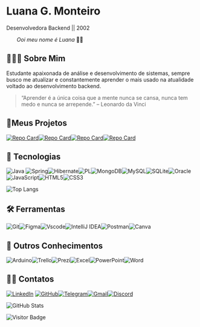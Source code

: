 # Luana G. Monteiro 
  Desenvolvedora Backend  ||  2002 

&nbsp;&nbsp;&nbsp;&nbsp;&nbsp;&nbsp; 
*Ooi meu nome é Luana*  👋👋

## 👩🏻‍💻 Sobre Mim
Estudante apaixonada de análise e desenvolvimento de sistemas, sempre busco me atualizar e constantemente aprender o mais usado na atualidade voltado ao desenvolvimento backend.

> “Aprender é a única coisa que a mente nunca se cansa, nunca tem medo e nunca se arrepende.” 
– Leonardo da Vinci

## 🎈Meus Projetos 
[![Repo Card](https://github-readme-stats.vercel.app/api/pin/?username=LuanaMonteiro0&repo=JAVAEE&bg_color=000&border_color=30A3DC&show_icons=true&icon_color=30A3DC&title_color=E94D5F&text_color=FFF)](https://github.com/LuanaMonteiro0/JAVAEE)[![Repo Card](https://github-readme-stats.vercel.app/api/pin/?username=LuanaMonteiro0&repo=JAVA&bg_color=000&border_color=30A3DC&show_icons=true&icon_color=30A3DC&title_color=E94D5F&text_color=FFF)](https://github.com/LuanaMonteiro0/JAVA)[![Repo Card](https://github-readme-stats.vercel.app/api/pin/?username=LuanaMonteiro0&repo=Express.JS&bg_color=000&border_color=30A3DC&show_icons=true&icon_color=30A3DC&title_color=E94D5F&text_color=FFF)](https://github.com/LuanaMonteiro0/ExpressAPI)[![Repo Card](https://github-readme-stats.vercel.app/api/pin/?username=LuanaMonteiro0&repo=AWS-CDK&bg_color=000&border_color=30A3DC&show_icons=true&icon_color=30A3DC&title_color=E94D5F&text_color=FFF)](https://github.com/LuanaMonteiro0/AWS-CDK)



## 💾 Tecnologias
![Java](https://img.shields.io/badge/java-%23ED8B00.svg?style=for-the-badge&logo=openjdk&logoColor=white)
![Spring](https://img.shields.io/badge/spring-%236DB33F.svg?style=for-the-badge&logo=spring&logoColor=white)![Hibernate](https://img.shields.io/badge/Hibernate-59666C?style=for-the-badge&logo=Hibernate&logoColor=white)![PL](https://img.shields.io/badge/PL%2FSQL-FFFFFF?style=for-the-badge&logo=oracle&logoColor=FF0000&labelColor=FFFFFF&color=FF0000)![MongoDB](https://img.shields.io/badge/MongoDB-%234ea94b.svg?style=for-the-badge&logo=mongodb&logoColor=white)![MySQL](https://img.shields.io/badge/MySQL-00000F?style=for-the-badge&logo=mysql&logoColor=white)![SQLite](https://img.shields.io/badge/SQLite-000?style=for-the-badge&logo=sqlite&logoColor=07405E)![Oracle](https://img.shields.io/badge/Oracle-F80000?style=for-the-badge&logo=oracle&logoColor=white)![JavaScript](https://img.shields.io/badge/JavaScript-F7DF1E?style=for-the-badge&logo=javascript&logoColor=black)![HTML5](https://img.shields.io/badge/HTML5-E34F26?style=for-the-badge&logo=html5&logoColor=white)![CSS3](https://img.shields.io/badge/CSS3-1572B6?style=for-the-badge&logo=css3&logoColor=white)

![Top Langs](https://github-readme-stats-git-masterrstaa-rickstaa.vercel.app/api/top-langs/?username=LuanaMonteiro0&layout=compact&bg_color=000&border_color=30A3DC&title_color=E94D5F&text_color=FFF)

## 🛠️ Ferramentas
![Git](https://img.shields.io/badge/GIT-E44C30?style=for-the-badge&logo=git&logoColor=white)![Figma](https://img.shields.io/badge/Figma-696969?style=for-the-badge&logo=figma&logoColor=figma)![Vscode](https://img.shields.io/badge/Vscode-007ACC?style=for-the-badge&logo=visual-studio-code&logoColor=white)![IntelliJ IDEA](https://img.shields.io/badge/IntelliJIDEA-000000.svg?style=for-the-badge&logo=intellij-idea&logoColor=white)![Postman](https://img.shields.io/badge/Postman-FF6C37.svg?style=for-the-badge&logo=Postman&logoColor=white)![Canva](https://img.shields.io/badge/Canva-%2300C4CC.svg?style=for-the-badge&logo=Canva&logoColor=white)


## 👾 Outros Conhecimentos
![Arduino](https://img.shields.io/badge/-Arduino-00979D?style=for-the-badge&logo=Arduino&logoColor=white)![Trello](https://img.shields.io/badge/Trello-%23026AA7.svg?style=for-the-badge&logo=Trello&logoColor=white)![Prezi](https://img.shields.io/badge/Prezi-%23000000.svg?style=for-the-badge&logo=Prezi&logoColor=white)![Excel](https://img.shields.io/badge/Excel-217346?style=for-the-badge&logo=microsoft-excel&logoColor=white)![PowerPoint](https://img.shields.io/badge/PowerPoint-B7472A?style=for-the-badge&logo=microsoft-powerpoint&logoColor=white)![Word](https://img.shields.io/badge/Word-2B579A?style=for-the-badge&logo=microsoft-word&logoColor=white)


## 🙏🏻 Contatos
[![LinkedIn](https://img.shields.io/badge/LinkedIn-0077B5?style=for-the-badge&logo=linkedin&logoColor=white)](https://www.linkedin.com/in/luana-g-monteiro/) [![GitHub](https://img.shields.io/badge/GitHub-100000?style=for-the-badge&logo=github&logoColor=white)](https://github.com/LuanaMonteiro0)[![Telegram](https://img.shields.io/badge/Telegram-000?style=for-the-badge&logo=telegram&logoColor=2CA5E0)](https://t.me/LuanaMonteiro0)[![Gmail](https://img.shields.io/badge/Gmail-333333?style=for-the-badge&logo=gmail&logoColor=red)](mailto:luxo11111@gmail.com)[![Discord](https://img.shields.io/badge/Discord-7289DA?style=for-the-badge&logo=discord&logoColor=white)](https://discord.com/channels/@luanamonteiro/)


![GitHub Stats](https://github-readme-stats.vercel.app/api?username=LuanaMonteiro0&theme=transparent&bg_color=000&border_color=30A3DC&show_icons=true&icon_color=30A3DC&title_color=E94D5F&text_color=FFF&hide_title=true&hide=stars)

![Visitor Badge](https://visitor-badge.laobi.icu/badge?page_id=7131HDMC.7131HDMC&theme=gotham)
